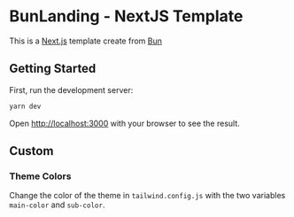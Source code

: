 # BunLanding - NextJS Template

This is a [Next.js](https://nextjs.org/) template create from [Bun](https://bunhere.com/)

## Getting Started

First, run the development server:

```bash
yarn dev
```

Open [http://localhost:3000](http://localhost:3000) with your browser to see the result.

## Custom

### Theme Colors

Change the color of the theme in `tailwind.config.js` with the two variables `main-color` and `sub-color`.
